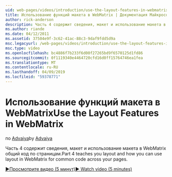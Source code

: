 ```yaml
---
uid: web-pages/videos/introduction/use-the-layout-features-in-webmatrix
title: Использование функций макета в WebMatrix | Документация Майкрософт
author: rick-anderson
description: Часть 4 содержит сведения, макет и использование макета в WebMatrix общий код по страницам.
ms.author: riande
ms.date: 04/12/2011
ms.assetid: 37504e9f-3c62-41ac-88c3-9daf9fdd5d9a
msc.legacyurl: /web-pages/videos/introduction/use-the-layout-features-in-webmatrix
msc.type: video
ms.openlocfilehash: bc4886f7b233f6d00f27265bd9f6570125d1fd86
ms.sourcegitcommit: 0f1119340e4464720cfd16d0ff15764746ea1fea
ms.translationtype: MT
ms.contentlocale: ru-RU
ms.lasthandoff: 04/09/2019
ms.locfileid: "59378771"
---
```

# <a name="use-the-layout-features-in-webmatrix"></a><span data-ttu-id="da15a-103">Использование функций макета в WebMatrix</span><span class="sxs-lookup"><span data-stu-id="da15a-103">Use the Layout Features in WebMatrix</span></span>

<span data-ttu-id="da15a-104">по [Advaiya](https://twitter.com/Advaiyasolns)</span><span class="sxs-lookup"><span data-stu-id="da15a-104">by [Advaiya](https://twitter.com/Advaiyasolns)</span></span>

<span data-ttu-id="da15a-105">Часть 4 содержит сведения, макет и использование макета в WebMatrix общий код по страницам.</span><span class="sxs-lookup"><span data-stu-id="da15a-105">Part 4 teaches you layout and how you can use layout in WebMatrix for common code across your pages.</span></span>

[<span data-ttu-id="da15a-106">&#9654;Просмотрите видео (5 минут)</span><span class="sxs-lookup"><span data-stu-id="da15a-106">&#9654; Watch video (5 minutes)</span></span>](https://channel9.msdn.com/Blogs/ASP-NET-Site-Videos/use-the-layout-features-in-webmatrix)

